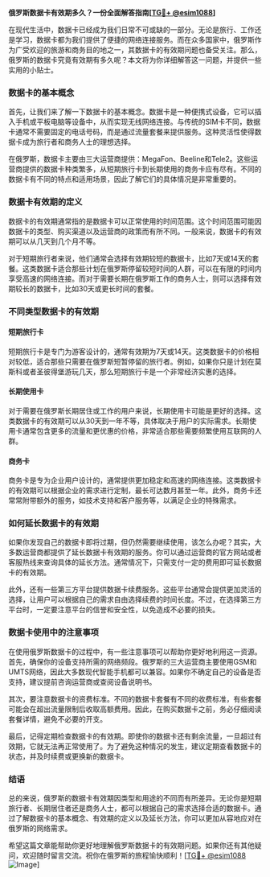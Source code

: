 **俄罗斯数据卡有效期多久？一份全面解答指南[[TG💪+ @esim1088](https://t.me/s/esim1088)]**

在现代生活中，数据卡已经成为我们日常不可或缺的一部分。无论是旅行、工作还是学习，数据卡都为我们提供了便捷的网络连接服务。而在众多国家中，俄罗斯作为广受欢迎的旅游和商务目的地之一，其数据卡的有效期问题也备受关注。那么，俄罗斯的数据卡究竟有效期有多久呢？本文将为你详细解答这一问题，并提供一些实用的小贴士。

### 数据卡的基本概念

首先，让我们来了解一下数据卡的基本概念。数据卡是一种便携式设备，它可以插入手机或平板电脑等设备中，从而实现无线网络连接。与传统的SIM卡不同，数据卡通常不需要固定的电话号码，而是通过流量套餐来提供服务。这种灵活性使得数据卡成为旅行者和商务人士的理想选择。

在俄罗斯，数据卡主要由三大运营商提供：MegaFon、Beeline和Tele2。这些运营商提供的数据卡种类繁多，从短期旅行卡到长期使用的商务卡应有尽有。不同的数据卡有不同的特点和适用场景，因此了解它们的具体情况是非常重要的。

### 数据卡有效期的定义

数据卡的有效期通常指的是数据卡可以正常使用的时间范围。这个时间范围可能因数据卡的类型、购买渠道以及运营商的政策而有所不同。一般来说，数据卡的有效期可以从几天到几个月不等。

对于短期旅行者来说，他们通常会选择有效期较短的数据卡，比如7天或14天的套餐。这类数据卡适合那些计划在俄罗斯停留较短时间的人群，可以在有限的时间内享受高速的网络连接。而对于需要长期在俄罗斯工作的商务人士，则可以选择有效期较长的数据卡，比如30天或更长时间的套餐。

### 不同类型数据卡的有效期

#### 短期旅行卡

短期旅行卡是专门为游客设计的，通常有效期为7天或14天。这类数据卡的价格相对较低，适合那些只需要在俄罗斯短暂停留的旅行者。例如，如果你只是计划在莫斯科或者圣彼得堡游玩几天，那么短期旅行卡是一个非常经济实惠的选择。

#### 长期使用卡

对于需要在俄罗斯长期居住或工作的用户来说，长期使用卡可能是更好的选择。这类数据卡的有效期可以从30天到一年不等，具体取决于用户的实际需求。长期使用卡通常包含更多的流量和更优惠的价格，非常适合那些需要频繁使用互联网的人群。

#### 商务卡

商务卡是专为企业用户设计的，通常提供更加稳定和高速的网络连接。这类数据卡的有效期可以根据企业的需求进行定制，最长可达数月甚至一年。此外，商务卡还常常附带额外的服务，如技术支持和客户服务等，以满足企业的特殊需求。

### 如何延长数据卡的有效期

如果你发现自己的数据卡即将过期，但仍然需要继续使用，该怎么办呢？其实，大多数运营商都提供了延长数据卡有效期的服务。你可以通过运营商的官方网站或者客服热线来查询具体的延长方法。通常情况下，只需支付一定的费用即可延长数据卡的有效期。

此外，还有一些第三方平台提供数据卡续费服务。这些平台通常会提供更加灵活的选择，让用户可以根据自己的需求自由选择续费的时间长度。不过，在选择第三方平台时，一定要注意平台的信誉和安全性，以免造成不必要的损失。

### 数据卡使用中的注意事项

在使用俄罗斯数据卡的过程中，有一些注意事项可以帮助你更好地利用这一资源。首先，确保你的设备支持所需的网络频段。俄罗斯的三大运营商主要使用GSM和UMTS网络，因此大多数现代智能手机都可以兼容。如果你不确定自己的设备是否支持，建议提前咨询运营商或查阅设备说明书。

其次，要注意数据卡的资费标准。不同的数据卡套餐有不同的收费标准，有些套餐可能会在超出流量限制后收取高额费用。因此，在购买数据卡之前，务必仔细阅读套餐详情，避免不必要的开支。

最后，记得定期检查数据卡的有效期。即使你的数据卡还有剩余流量，一旦超过有效期，它就无法再正常使用了。为了避免这种情况的发生，建议定期查看数据卡的状态，并及时续费或更换新的数据卡。

### 结语

总的来说，俄罗斯的数据卡有效期因类型和用途的不同而有所差异。无论你是短期旅行者、长期居住者还是商务人士，都可以根据自己的需求选择合适的数据卡。通过了解数据卡的基本概念、有效期的定义以及延长方法，你可以更加从容地应对在俄罗斯的网络需求。

希望这篇文章能帮助你更好地理解俄罗斯数据卡的有效期问题。如果你还有其他疑问，欢迎随时留言交流。祝你在俄罗斯的旅程愉快顺利！[[TG💪+ @esim1088](https://t.me/s/esim1088) ![Image](https://i.postimg.cc/4NQfJmqS/Snipaste-2025-05-13-00-14-12.png)]